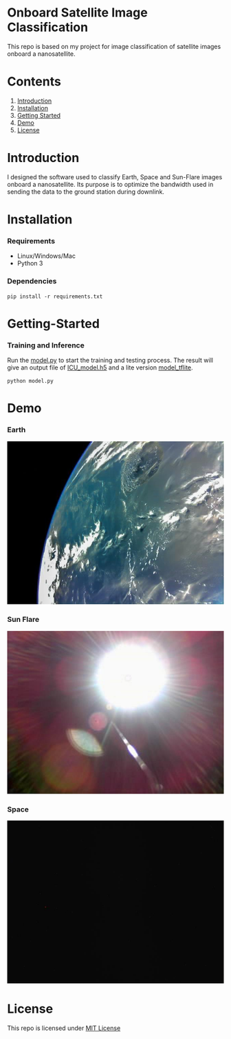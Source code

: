 # Onboard Satellite Image Classification
This repo is based on my project for image classification of satellite images onboard a nanosatellite.

# Contents
1. [Introduction](https://github.com/chandlerbing65nm/Onboard-Satellite-Image-Classification#Introduction)
2. [Installation](https://github.com/chandlerbing65nm/Onboard-Satellite-Image-Classification#Installation)
3. [Getting Started](https://github.com/chandlerbing65nm/Onboard-Satellite-Image-Classification#Getting-Started)
4. [Demo](https://github.com/chandlerbing65nm/Onboard-Satellite-Image-Classification#Demo)
5. [License](https://github.com/chandlerbing65nm/Onboard-Satellite-Image-Classification#License)

# Introduction
I designed the software used to classify Earth, Space and Sun-Flare images onboard a nanosatellite. Its purpose is to optimize the bandwidth used in sending the data to the ground station during downlink.

# Installation
### Requirements
- Linux/Windows/Mac
- Python 3
### Dependencies
    pip install -r requirements.txt
    
# Getting-Started
### Training and Inference
Run the [model.py](https://github.com/chandlerbing65nm/Onboard-Satellite-Image-Classification/blob/main/model.py) to start the training and testing process. The result will give an output file of [ICU_model.h5](https://github.com/chandlerbing65nm/Onboard-Satellite-Image-Classification/tree/main/Models) and a lite version [model_tflite](https://github.com/chandlerbing65nm/Onboard-Satellite-Image-Classification/tree/main/Models).
```
python model.py
```
# Demo
### Earth
![alt text](https://github.com/chandlerbing65nm/Onboard-Satellite-Image-Classification/blob/main/Dataset/Test/Earth/BIRDS3-1-1.jpg)
### Sun Flare
![alt text](https://github.com/chandlerbing65nm/Onboard-Satellite-Image-Classification/blob/main/Dataset/Test/Flare/NanoSat-20.jpg)
### Space
![alt text](https://github.com/chandlerbing65nm/Onboard-Satellite-Image-Classification/blob/main/Dataset/Test/Space/D2_MFC_2019-02-27T191956086_%5B000.000%5D-thumb.jpg)

# License
This repo is licensed under [MIT License](https://github.com/chandlerbing65nm/Onboard-Satellite-Image-Classification/blob/main/LICENSE)
